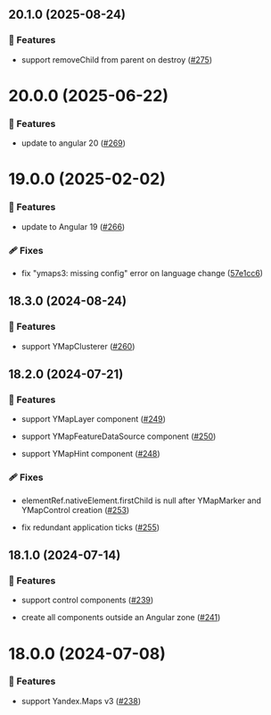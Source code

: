 ## 20.1.0 (2025-08-24)

### 🚀 Features

- support removeChild from parent on destroy ([#275](https://github.com/ddubrava/angular-yandex-maps/pull/275))

# 20.0.0 (2025-06-22)

### 🚀 Features

- update to angular 20 ([#269](https://github.com/ddubrava/angular-yandex-maps/pull/269))

# 19.0.0 (2025-02-02)

### 🚀 Features

- update to Angular 19 ([#266](https://github.com/ddubrava/angular-yandex-maps/pull/266))

### 🩹 Fixes

- fix "ymaps3: missing config" error on language change ([57e1cc6](https://github.com/ddubrava/angular-yandex-maps/commit/57e1cc6))

## 18.3.0 (2024-08-24)

### 🚀 Features

- support YMapClusterer ([#260](https://github.com/ddubrava/angular-yandex-maps/pull/260))

## 18.2.0 (2024-07-21)

### 🚀 Features

- support YMapLayer component ([#249](https://github.com/ddubrava/angular-yandex-maps/pull/249))

- support YMapFeatureDataSource component ([#250](https://github.com/ddubrava/angular-yandex-maps/pull/250))

- support YMapHint component ([#248](https://github.com/ddubrava/angular-yandex-maps/pull/248))

### 🩹 Fixes

- elementRef.nativeElement.firstChild is null after YMapMarker and YMapControl creation ([#253](https://github.com/ddubrava/angular-yandex-maps/pull/253))

- fix redundant application ticks ([#255](https://github.com/ddubrava/angular-yandex-maps/pull/255))

## 18.1.0 (2024-07-14)

### 🚀 Features

- support control components ([#239](https://github.com/ddubrava/angular-yandex-maps/pull/239))

- create all components outside an Angular zone ([#241](https://github.com/ddubrava/angular-yandex-maps/pull/241))

# 18.0.0 (2024-07-08)

### 🚀 Features

- support Yandex.Maps v3 ([#238](https://github.com/ddubrava/angular-yandex-maps/pull/238))

